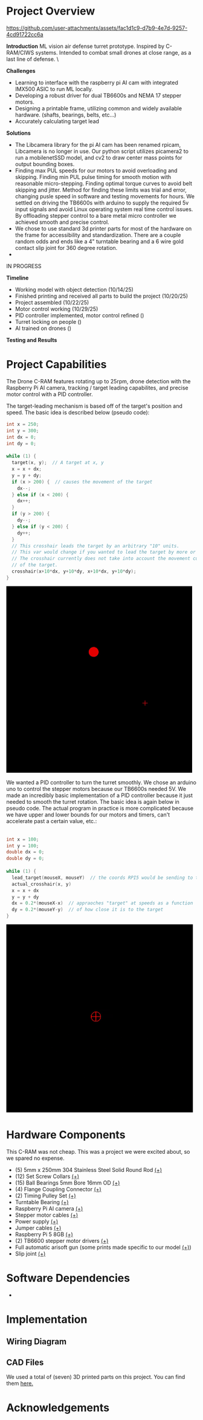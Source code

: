 # Project Overview


https://github.com/user-attachments/assets/fac1d1c9-d7b9-4e7d-9257-4cd91722cc6a


**Introduction**
ML vision air defense turret prototype. Inspired by C-RAM/CIWS systems. Intended to combat small drones at close range, as a last line of defense. \

**Challenges**
- Learning to interface with the raspberry pi AI cam with integrated IMX500 ASIC to run ML locally. 
- Developing a robust driver for dual TB6600s and NEMA 17 stepper motors.
- Designing a printable frame, utilizing common and widely available hardware. (shafts, bearings, belts, etc...)
- Accurately calculating target lead

**Solutions**
- The Libcamera library for the pi AI cam has been renamed rpicam, Libcamera is no longer in use. Our python script utilizes picamera2 to run a mobilenetSSD model, and cv2 to draw center mass points for output bounding boxes.  
- Finding max PUL speeds for our motors to avoid overloading and skipping. Finding min PUL pulse timing for smooth motion with reasonable micro-stepping. Finding optimal torque curves to avoid belt skipping and jitter. Method for finding these limits was trial and error, changing pusle speed in software and testing movements for hours. We settled on driving the TB6600s with arduino to supply the required 5v input signals and avoid Linux operating system real time control issues. By offloading stepper control to a bare metal micro controller we achieved smooth and precise control.
- We chose to use standard 3d printer parts for most of the hardware on the frame for accessibility and standardization. There are a couple random odds and ends like a 4" turntable bearing and a 6 wire gold contact slip joint for 360 degree rotation.
- 

IN PROGRESS

**Timeline**

- Working model with object detection (10/14/25)
- Finished printing and received all parts to build the project (10/20/25)
- Project assembled (10/22/25)
- Motor control working (10/29/25)
- PID controller implemented, motor control refined ()
- Turret locking on people ()
- AI trained on drones ()

**Testing and Results**


# Project Capabilities

The Drone C-RAM features rotating up to 25rpm, drone detection with the Raspberry Pi AI camera, tracking / target leading capabilites, and precise motor control with a PID controller.

The target-leading mechanism is based off of the target's position and speed. The basic idea is described below (pseudo code): 

```c
int x = 250;
int y = 300;
int dx = 0;
int dy = 0;

while (1) {
  target(x, y);  // A target at x, y
  x = x + dx;
  y = y + dy;
  if (x > 200) {  // causes the movement of the target
    dx--;
  } else if (x < 200) {
    dx++;
  }
  if (y > 200) {
    dy--;
  } else if (y < 200) {
    dy++;
  }
  // This crosshair leads the target by an arbitrary "10" units.
  // This var would change if you wanted to lead the target by more or less.
  // The crosshair currently does not take into account the movement curve
  // of the target.
  crosshair(x+10*dx, y+10*dy, x+10*dx, y+10*dy);
}
```
<img src="Media/proposed-tracking-method.gif" alt="drawing" width="492" height="492"/>

We wanted a PID controller to turn the turret smoothly. We chose an arduino uno to control the stepper motors because our TB6600s needed 5V. We made an incredibly basic implementation of a PID controller because it just needed to smooth the turret rotation. The basic idea is again below in pseudo code. The actual program in practice is more complicated because we have upper and lower bounds for our motors and timers, can't accelerate past a certain value, etc.:

```c

int x = 100;
int y = 100;
double dx = 0;
double dy = 0;

while (1) {
  lead_target(mouseX, mouseY)  // the coords RPI5 would be sending to the arduino
  actual_crosshair(x, y)
  x = x + dx
  y = y + dy
  dx = 0.2*(mouseX-x)  // appraoches "target" at speeds as a function 
  dy = 0.2*(mouseY-y)  // of how close it is to the target
}
```

![pid-movement](Media/proposed-pid-controller.gif)

# Hardware Components

This C-RAM was not cheap. This was a project we were excited about, so we spared no expense.

* (5) 5mm x 250mm 304 Stainless Steel Solid Round Rod [(+)](https://www.amazon.com/dp/B082ZNJR7D?ref=ppx_yo2ov_dt_b_fed_asin_title&th=1)
* (12) Set Screw Collars [(+)](https://www.amazon.com/dp/B0F9P5CNSL?ref=ppx_yo2ov_dt_b_fed_asin_title&th=1)
* (15) Ball Bearings 5mm Bore 16mm OD [(+)](https://www.amazon.com/dp/B0CJFSBRTJ?ref=ppx_yo2ov_dt_b_fed_asin_title&th=1)
* (4) Flange Coupling Connector [(+)](https://www.amazon.com/dp/B0DN6P9B36?ref=ppx_yo2ov_dt_b_fed_asin_title&th=1)
* (2) Timing Pulley Set [(+)](https://www.amazon.com/dp/B09TKZS2QB?ref=ppx_yo2ov_dt_b_fed_asin_title&th=1)
* Turntable Bearing [(+)](https://www.amazon.com/dp/B08CSMYXFV?ref=ppx_yo2ov_dt_b_fed_asin_title&th=1)
* Raspberry Pi AI camera [(+)](https://www.adafruit.com/product/6009?srsltid=AfmBOoqx1-qlwzmA9ndyD2iXr5zASwpQUE9RnnWQQf-xEFGbjSt2rt4W)
* Stepper motor cables [(+)](https://www.amazon.com/dp/B07PZWXBFB?ref=cm_sw_r_cp_ud_dp_1X9T1BPMR68DE28PW7KQ&ref_=cm_sw_r_cp_ud_dp_1X9T1BPMR68DE28PW7KQ&social_share=cm_sw_r_cp_ud_dp_1X9T1BPMR68DE28PW7KQ&th=1)
* Power supply [(+)](https://www.amazon.com/dp/B0CGHSTDYM?ref_=cm_sw_r_cp_ud_ct_X4HZC6Q636RNBEGBQEZB_1&th=1)
* Jumper cables [(+)](https://www.amazon.com/dp/B0CGHSTDYM?ref_=cm_sw_r_cp_ud_ct_X4HZC6Q636RNBEGBQEZB_1&th=1)
* Raspberry Pi 5 8GB [(+)](https://www.amazon.com/dp/B0CK2FCG1K?ref=cm_sw_r_cp_ud_dp_GCMPT41GAGKDGNSQ515B&ref_=cm_sw_r_cp_ud_dp_GCMPT41GAGKDGNSQ515B&social_share=cm_sw_r_cp_ud_dp_GCMPT41GAGKDGNSQ515B)
* (2) TB6600 stepper motor drivers [(+)](https://www.amazon.com/dp/B0BZYX7Z4Z?ref=cm_sw_r_cp_ud_dp_VXDE926C0Y0TAD7345C3&ref_=cm_sw_r_cp_ud_dp_VXDE926C0Y0TAD7345C3&social_share=cm_sw_r_cp_ud_dp_VXDE926C0Y0TAD7345C3&th=1)
* Full automatic arisoft gun (some prints made specific to our model [(+)](https://www.amazon.com/dp/B07XJ9K5KT?ref=cm_sw_r_cp_ud_dp_9KHN7P3S4Y6VA8SVB0YQ&ref_=cm_sw_r_cp_ud_dp_9KHN7P3S4Y6VA8SVB0YQ&social_share=cm_sw_r_cp_ud_dp_9KHN7P3S4Y6VA8SVB0YQ&th=1))
* Slip joint [(+)](https://www.amazon.com/dp/B07XJ9K5KT?ref=cm_sw_r_cp_ud_dp_9KHN7P3S4Y6VA8SVB0YQ&ref_=cm_sw_r_cp_ud_dp_9KHN7P3S4Y6VA8SVB0YQ&social_share=cm_sw_r_cp_ud_dp_9KHN7P3S4Y6VA8SVB0YQ&th=1)

# Software Dependencies

* 

# Implementation

## Wiring Diagram


## CAD Files

We used a total of (seven) 3D printed parts on this project. You can find them [here.](CAD-files)


# Acknowledgements
